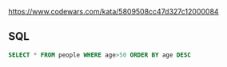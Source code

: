 https://www.codewars.com/kata/5809508cc47d327c12000084

## SQL
```sql
SELECT * FROM people WHERE age>50 ORDER BY age DESC
```